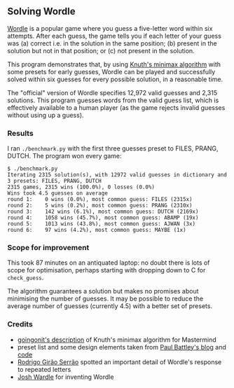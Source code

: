 ## Solving Wordle

[Wordle](https://www.powerlanguage.co.uk/wordle/) is a popular game where you guess a five-letter word within six attempts. After each guess, the game tells you if each letter of your guess was (a) correct i.e. in the solution in the same position; (b) present in the solution but not in that position; or (c) not present in the solution.

This program demonstrates that, by using [Knuth's minimax algorithm](https://en.wikipedia.org/wiki/Mastermind_(board_game)#Worst_case:_Five-guess_algorithm) with some presets for early guesses, Wordle can be played and successfully solved within six guesses for every possible solution, in a reasonable time.

The "official" version of Wordle specifies 12,972 valid guesses and 2,315 solutions. This program guesses words from the valid guess list, which is effectively available to a human player (as the game rejects invalid guesses without using up a guess).

### Results
I ran `./benchmark.py` with the first three guesses preset to FILES, PRANG, DUTCH. The program won every game:

```
$ ./benchmark.py
Iterating 2315 solution(s), with 12972 valid guesses in dictionary and 3 presets: FILES, PRANG, DUTCH
2315 games, 2315 wins (100.0%), 0 losses (0.0%)
Wins took 4.5 guesses on average
round 1:    0 wins (0.0%), most common guess: FILES (2315x)
round 2:    5 wins (0.2%), most common guess: PRANG (2310x)
round 3:    142 wins (6.1%), most common guess: DUTCH (2169x)
round 4:    1058 wins (45.7%), most common guess: ABAMP (19x)
round 5:    1013 wins (43.8%), most common guess: AJWAN (3x)
round 6:    97 wins (4.2%), most common guess: MAYBE (1x)
```

### Scope for improvement

This took 87 minutes on an antiquated laptop: no doubt there is lots of scope for optimisation, perhaps starting with dropping down to C for `check_guess`.

The algorithm guarantees a solution but makes no promises about minimising the number of guesses. It may be possible to reduce the average number of guesses (currently 4.5) with a better set of presets.

### Credits
- [goingonit's description](https://www.metafilter.com/193704/Wordle-A-daily-word-guessing-game#8185176) of Knuth's minimax algorithm for Mastermind
- preset list and some design elements taken from [Paul Battley's blog](https://po-ru.com/2021/12/24/ruining-the-fun-of-wordle-with-strategy) and [code](https://github.com/threedaymonk/wordle)
- [Rodrigo Girão Serrão](https://mathspp.com/blog/solving-wordle-with-python) spotted an important detail of Wordle's response to repeated letters
- [Josh Wardle](https://www.powerlanguage.co.uk/) for inventing Wordle
